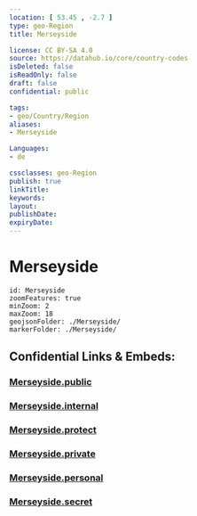 ```yaml
---
location: [ 53.45 , -2.7 ] 
type: geo-Region
title: Merseyside

license: CC BY-SA 4.0
source: https://datahub.io/core/country-codes
isDeleted: false
isReadOnly: false
draft: false
confidential: public

tags:
- geo/Country/Region
aliases:
- Merseyside

Languages:
- de

cssclasses: geo-Region
publish: true
linkTitle: 
keywords: 
layout: 
publishDate: 
expiryDate: 
---
```


# Merseyside

```leaflet
id: Merseyside
zoomFeatures: true 
minZoom: 2 
maxZoom: 18
geojsonFolder: ./Merseyside/
markerFolder: ./Merseyside/
```


## Confidential Links & Embeds: 

### [Merseyside.public](/_public/\Earth\Continent\Europe\Europe~North\UK\England\Regions~England\North_West_EnglandMerseyside.public.md) 

### [Merseyside.internal](/_internal/\Earth\Continent\Europe\Europe~North\UK\England\Regions~England\North_West_EnglandMerseyside.internal.md) 

### [Merseyside.protect](/_protect/\Earth\Continent\Europe\Europe~North\UK\England\Regions~England\North_West_EnglandMerseyside.protect.md) 

### [Merseyside.private](/_private/\Earth\Continent\Europe\Europe~North\UK\England\Regions~England\North_West_EnglandMerseyside.private.md) 

### [Merseyside.personal](/_personal/\Earth\Continent\Europe\Europe~North\UK\England\Regions~England\North_West_EnglandMerseyside.personal.md) 

### [Merseyside.secret](/_secret/\Earth\Continent\Europe\Europe~North\UK\England\Regions~England\North_West_EnglandMerseyside.secret.md)

